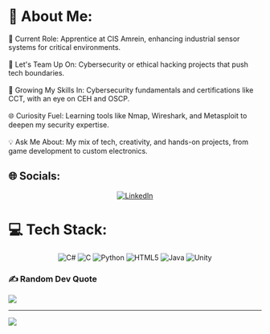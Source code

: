 # 💫 About Me:
🚀 Current Role: Apprentice at CIS Amrein, enhancing industrial sensor systems for critical environments.<br><br>🤝 Let's Team Up On: Cybersecurity or ethical hacking projects that push tech boundaries.<br><br>🎯 Growing My Skills In: Cybersecurity fundamentals and certifications like CCT, with an eye on CEH and OSCP.<br><br>🌐 Curiosity Fuel: Learning tools like Nmap, Wireshark, and Metasploit to deepen my security expertise.<br><br>💡 Ask Me About: My mix of tech, creativity, and hands-on projects, from game development to custom electronics.


## 🌐 Socials:
<p align="center">
  <a href="https://linkedin.com/in/marwane-eljaafari">
    <img src="https://img.shields.io/badge/LinkedIn-%230077B5.svg?style=for-the-badge&logo=linkedin&logoColor=white" alt="LinkedIn">
  </a>
</p>


# 💻 Tech Stack:
<p align="center"> <img src="https://img.shields.io/badge/c%23-%23239120.svg?style=for-the-badge&logo=csharp&logoColor=white" alt="C#"/> <img src="https://img.shields.io/badge/c-%2300599C.svg?style=for-the-badge&logo=c&logoColor=white" alt="C"/> <img src="https://img.shields.io/badge/python-3670A0?style=for-the-badge&logo=python&logoColor=ffdd54" alt="Python"/> <img src="https://img.shields.io/badge/html5-%23E34F26.svg?style=for-the-badge&logo=html5&logoColor=white" alt="HTML5"/> <img src="https://img.shields.io/badge/java-%23ED8B00.svg?style=for-the-badge&logo=openjdk&logoColor=white" alt="Java"/> <img src="https://img.shields.io/badge/unity-%23000000.svg?style=for-the-badge&logo=unity&logoColor=white" alt="Unity"/> </p>

### ✍️ Random Dev Quote
![](https://quotes-github-readme.vercel.app/api?type=horizontal&theme=radical)

---
[![](https://visitcount.itsvg.in/api?id=marwane14&icon=0&color=0)](https://visitcount.itsvg.in)
